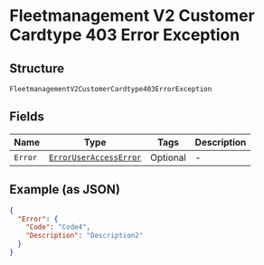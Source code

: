 
# Fleetmanagement V2 Customer Cardtype 403 Error Exception

## Structure

`FleetmanagementV2CustomerCardtype403ErrorException`

## Fields

| Name | Type | Tags | Description |
|  --- | --- | --- | --- |
| `Error` | [`ErrorUserAccessError`](../../doc/models/error-user-access-error.md) | Optional | - |

## Example (as JSON)

```json
{
  "Error": {
    "Code": "Code4",
    "Description": "Description2"
  }
}
```

